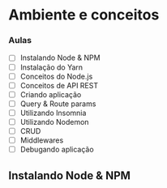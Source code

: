 # Ambiente e conceitos

### Aulas

- [ ] Instalando Node & NPM
- [ ] Instalação do Yarn
- [ ] Conceitos do Node.js
- [ ] Conceitos de API REST
- [ ] Criando aplicação
- [ ] Query & Route params
- [ ] Utilizando Insomnia
- [ ] Utilizando Nodemon
- [ ] CRUD
- [ ] Middlewares
- [ ] Debugando aplicação

## Instalando Node & NPM
